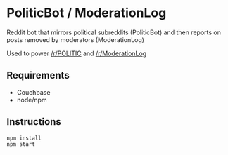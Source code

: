 # PoliticBot / ModerationLog

Reddit bot that mirrors political subreddits (PoliticBot) and then reports on posts removed by moderators (ModerationLog)

Used to power [/r/POLITIC](http://reddit.com/r/POLITIC) and [/r/ModerationLog](http://reddit.com/r/ModerationLog)

## Requirements

 * Couchbase
 * node/npm


## Instructions

    npm install
    npm start
